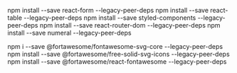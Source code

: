 npm install --save react-form --legacy-peer-deps
npm install --save react-table --legacy-peer-deps
npm install --save styled-components --legacy-peer-deps
npm install --save react-router-dom --legacy-peer-deps
npm install --save numeral --legacy-peer-deps

npm i --save @fortawesome/fontawesome-svg-core --legacy-peer-deps
npm install --save @fortawesome/free-solid-svg-icons --legacy-peer-deps
npm install --save @fortawesome/react-fontawesome --legacy-peer-deps
